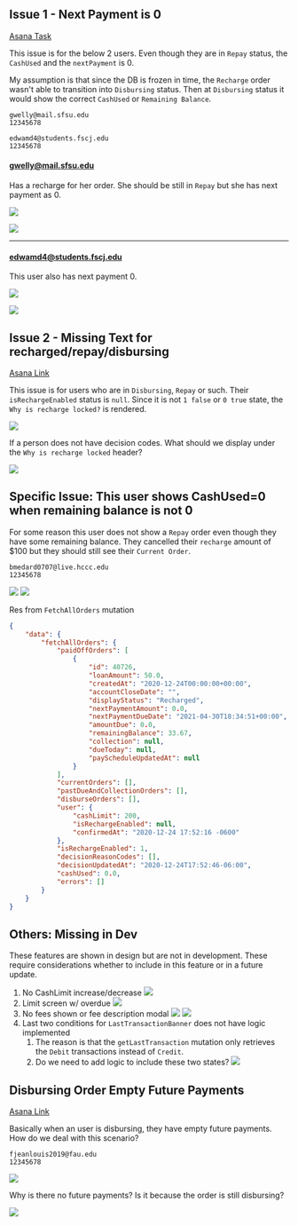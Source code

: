 ## Issue 1 - Next Payment is 0

[Asana Task](https://app.asana.com/0/1199951603170619/1200268154407507)

This issue is for the below 2 users. Even though they are in `Repay` status, the `CashUsed` and the `nextPayment` is 0.

My assumption is that since the DB is frozen in time, the `Recharge` order wasn't able to transition into `Disbursing` status. Then at `Disbursing` status it would show the correct `CashUsed` or `Remaining Balance`.

```
gwelly@mail.sfsu.edu
12345678

edwamd4@students.fscj.edu
12345678
```
#### gwelly@mail.sfsu.edu

Has a recharge for her order. She should be still in `Repay` but she has next payment as 0.

![](images/2021-04-30-09-07-56.png)

![](images/2021-04-30-09-03-53.png)


---
#### edwamd4@students.fscj.edu

This user also has next payment 0.

![](images/2021-04-30-12-44-41.png)

![](images/2021-04-30-12-44-12.png)


## Issue 2 - Missing Text for recharged/repay/disbursing

[Asana Link](https://app.asana.com/0/1199951603170619/1200268154407509)

This issue is for users who are in `Disbursing`, `Repay` or such. Their `isRechargeEnabled` status is `null`. Since it is not `1 false` or `0 true` state, the `Why is recharge locked?` is rendered.

![](images/2021-04-30-13-36-52.png)

If a person does not have decision codes. What should we display under the `Why is recharge locked` header?

![](images/2021-04-30-09-06-01.png)

## Specific Issue: This user shows CashUsed=0 when remaining balance is not 0

For some reason this user does not show a `Repay` order even though they have some remaining balance. They cancelled their `recharge` amount of $100 but they should still see their `Current Order`.

```
bmedard0707@live.hccc.edu
12345678
```
![](images/2021-04-30-10-13-09.png)
![](images/2021-04-30-10-13-35.png)

Res from `FetchAllOrders` mutation
```json
{
    "data": {
        "fetchAllOrders": {
            "paidOffOrders": [
                {
                    "id": 40726,
                    "loanAmount": 50.0,
                    "createdAt": "2020-12-24T00:00:00+00:00",
                    "accountCloseDate": "",
                    "displayStatus": "Recharged",
                    "nextPaymentAmount": 0.0,
                    "nextPaymentDueDate": "2021-04-30T18:34:51+00:00",
                    "amountDue": 0.0,
                    "remainingBalance": 33.67,
                    "collection": null,
                    "dueToday": null,
                    "payScheduleUpdatedAt": null
                }
            ],
            "currentOrders": [],
            "pastDueAndCollectionOrders": [],
            "disburseOrders": [],
            "user": {
                "cashLimit": 200,
                "isRechargeEnabled": null,
                "confirmedAt": "2020-12-24 17:52:16 -0600"
            },
            "isRechargeEnabled": 1,
            "decisionReasonCodes": [],
            "decisionUpdatedAt": "2020-12-24T17:52:46-06:00",
            "cashUsed": 0.0,
            "errors": []
        }
    }
}
```

## Others: Missing in Dev

These features are shown in design but are not in development. These require considerations whether to include in this feature or in a future update.

1. No CashLimit increase/decrease
![](images/2021-04-30-09-44-12.png)
2. Limit screen w/ overdue
![](images/2021-04-30-09-45-12.png)
3. No fees shown or fee description modal
![](images/2021-04-30-13-41-35.png)
![](images/2021-04-30-13-41-54.png)
4. Last two conditions for `LastTransactionBanner` does not have logic implemented
   1. The reason is that the `getLastTransaction` mutation only retrieves the `Debit` transactions instead of `Credit`.
   2. Do we need to add logic to include these two states?
![](images/2021-04-30-09-46-33.png)


## Disbursing Order Empty Future Payments
[Asana Link](https://app.asana.com/0/1199951603170619/1200272868731979)

Basically when an user is disbursing, they have empty future payments. How do we deal with this scenario?

```
fjeanlouis2019@fau.edu
12345678
```

![](images/2021-04-30-10-31-42.png)

Why is there no future payments? Is it because the order is still disbursing?

![](images/2021-04-30-11-06-31.png)

